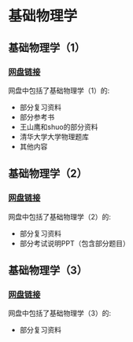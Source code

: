 # 基础物理学

## 基础物理学（1）

### [网盘链接](https://cloud.tsinghua.edu.cn/d/fd46a89e9aff470b8edd/)

网盘中包括了基础物理学（1）的:

- 部分复习资料
- 部分参考书
- 王山鹰和shuo的部分资料
- 清华大学大学物理题库
- 其他内容

## 基础物理学（2）

### [网盘链接](https://cloud.tsinghua.edu.cn/d/2e13e5bf352a440680bb/)

网盘中包括了基础物理学（2）的:

- 部分复习资料
- 部分考试说明PPT（包含部分题目）

## 基础物理学（3）

### [网盘链接](https://cloud.tsinghua.edu.cn/d/70a48a566a564e249cd8/)

网盘中包括了基础物理学（3）的:

- 部分复习资料

